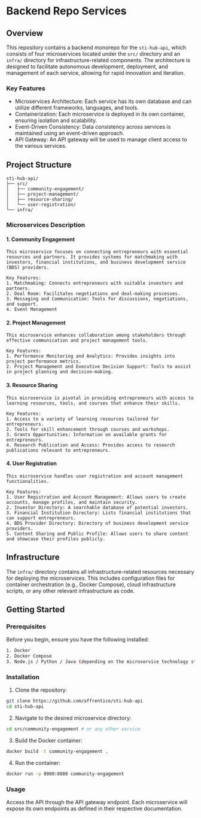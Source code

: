 # Backend Repo Services

## Overview

This repository contains a backend monorepo for the `sti-hub-api`, which consists of four microservices located under the `src/` directory and an `infra/` directory for infrastructure-related components. The architecture is designed to facilitate autonomous development, deployment, and management of each service, allowing for rapid innovation and iteration.

### Key Features

- Microservices Architecture: Each service has its own database and can utilize different frameworks, languages, and tools.
- Containerization: Each microservice is deployed in its own container, ensuring isolation and scalability.
- Event-Driven Consistency: Data consistency across services is maintained using an event-driven approach.
- API Gateway: An API gateway will be used to manage client access to the various services.

## Project Structure

```
sti-hub-api/
├── src/
│   ├── community-engagement/
│   ├── project-management/
│   ├── resource-sharing/
│   └── user-registration/
└── infra/
```


### Microservices Description

#### 1. Community Engagement
```
This microservice focuses on connecting entrepreneurs with essential resources and partners. It provides systems for matchmaking with investors, financial institutions, and business development service (BDS) providers.

Key Features:
1. Matchmaking: Connects entrepreneurs with suitable investors and partners.
2. Deal Room: Facilitates negotiations and deal-making processes.
3. Messaging and Communication: Tools for discussions, negotiations, and support.
4. Event Management
```
#### 2. Project Management
```
This microservice enhances collaboration among stakeholders through effective communication and project management tools.

Key Features:
1. Performance Monitoring and Analytics: Provides insights into project performance metrics.
2. Project Management and Executive Decision Support: Tools to assist in project planning and decision-making.
```
#### 3. Resource Sharing
```
This microservice is pivotal in providing entrepreneurs with access to learning resources, tools, and courses that enhance their skills.

Key Features:
1. Access to a variety of learning resources tailored for entrepreneurs.
2. Tools for skill enhancement through courses and workshops.
3. Grants Opportunities: Information on available grants for entrepreneurs.
4. Research Publication and Access: Provides access to research publications relevant to entrepreneurs.
```
#### 4. User Registration
```
This microservice handles user registration and account management functionalities.

Key Features:
1. User Registration and Account Management: Allows users to create accounts, manage profiles, and maintain security.
2. Investor Directory: A searchable database of potential investors.
3. Financial Institution Directory: Lists financial institutions that can support entrepreneurs.
4. BDS Provider Directory: Directory of business development service providers.
5. Content Sharing and Public Profile: Allows users to share content and showcase their profiles publicly.
```
## Infrastructure

The `infra/` directory contains all infrastructure-related resources necessary for deploying the microservices. This includes configuration files for container orchestration (e.g., Docker Compose), cloud infrastructure scripts, or any other relevant infrastructure as code.

## Getting Started

### Prerequisites

Before you begin, ensure you have the following installed:
```bash
1. Docker
2. Docker Compose
3. Node.js / Python / Java (depending on the microservice technology stack)
```

### Installation

1. Clone the repository:
```bash
git clone https://github.com/affrentice/sti-hub-api
cd sti-hub-api
```

2. Navigate to the desired microservice directory:
```bash
cd src/community-engagement # or any other service
```

3. Build the Docker container:
```bash
docker build -t community-engagement .
```

4. Run the container:
```bash
docker run -p 8080:8080 community-engagement
```

### Usage

Access the API through the API gateway endpoint. Each microservice will expose its own endpoints as defined in their respective documentation.
